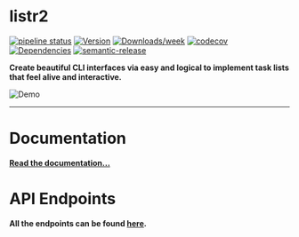 # listr2

[![pipeline status](https://gitlab.kilic.dev/libraries/listr2/badges/master/pipeline.svg)](https://gitlab.kilic.dev/libraries/listr2/-/commits/master) [![Version](https://img.shields.io/npm/v/listr2.svg)](https://npmjs.org/package/listr2) [![Downloads/week](https://img.shields.io/npm/dw/listr2.svg)](https://npmjs.org/package/listr2) [![codecov](https://codecov.io/gh/cenk1cenk2/listr2/branch/master/graph/badge.svg)](https://codecov.io/gh/cenk1cenk2/listr2) [![Dependencies](https://img.shields.io/librariesio/release/npm/listr2)](https://npmjs.org/package/listr2) [![semantic-release](https://img.shields.io/badge/%20%20%F0%9F%93%A6%F0%9F%9A%80-semantic--release-e10079.svg)](https://github.com/semantic-release/semantic-release)

**Create beautiful CLI interfaces via easy and logical to implement task lists that feel alive and interactive.**

![Demo](./demo/demo.gif)

---

# Documentation

**[Read the documentation...](https://listr2.kilic.dev)**

# API Endpoints

**All the endpoints can be found [here](./docs/README.md).**
